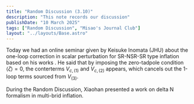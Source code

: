 ```yaml
---
title: "Random Discussion (3.10)"
description: "This note records our discussion"
publishDate: "10 March 2025"
tags: ["Random Discussion", "Misao's Journal Club"]
layout: "../layouts/Base.astro"
---
```


Today we had an online seminar given by Keisuke Inomata (JHU) about the one-loop correction in scalar perturbation for SR-NSR-SR type inflation based on his works .
He said that by imposing the zero-tadpole condition $\langle\zeta\rangle=0$, the conterterms $V_{c,(1)}$ and $V_{c,(2)}$ appears, which cancels out the 1-loop terms sourced from $V_{(3)}$.

During the Random Discussion, Xiaohan presented a work on delta N formalism in multi-brid inflation.

